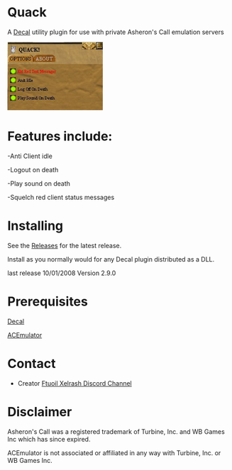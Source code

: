 # Quack
A [Decal](http://www.decaldev.com/) utility plugin for use with private Asheron's Call emulation servers



<picture>
 <source media="(prefers-color-scheme: dark)" srcset="Quack.jpg">
 <source media="(prefers-color-scheme: light)" srcset="Quack.jpg">
 <img alt="YOUR-ALT-TEXT" src="Quack.jpg">
</picture>



# Features include:

-Anti Client idle

-Logout on death

-Play sound on death

-Squelch red client status messages



# Installing

See the [Releases](https://github.com/FtuoilXelrash/Releases) for the latest release. 

Install as you normally would for any Decal plugin distributed as a DLL.

last release 10/01/2008 Version 2.9.0



# Prerequisites
[Decal](http://www.decaldev.com/) 

[ACEmulator](http://emulator.ac/)



# Contact
- Creator
[Ftuoil Xelrash Discord Channel](https://discord.gg/G8mfZH2TMp)



# Disclaimer
Asheron's Call was a registered trademark of Turbine, Inc. and WB Games Inc which has since expired.

ACEmulator is not associated or affiliated in any way with Turbine, Inc. or WB Games Inc.
